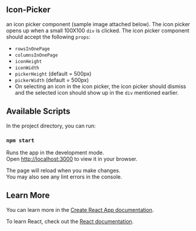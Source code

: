 ## Icon-Picker
an icon picker component (sample image attached below). The icon picker opens up when a small 100X100 `div` is clicked. The icon picker component should accept the following `props`:

- `rowsInOnePage`
- `columnsInOnePage`
- `iconHeight`
- `iconWidth`
- `pickerHeight` (default = 500px)
- `pickerWidth` (default = 500px)
- On selecting an icon in the icon picker, the icon picker should dismiss and the selected icon should show up in the `div` mentioned earlier.

## Available Scripts

In the project directory, you can run:

### `npm start`

Runs the app in the development mode.\
Open [http://localhost:3000](http://localhost:3000) to view it in your browser.

The page will reload when you make changes.\
You may also see any lint errors in the console.

## Learn More

You can learn more in the [Create React App documentation](https://facebook.github.io/create-react-app/docs/getting-started).

To learn React, check out the [React documentation](https://reactjs.org/).


